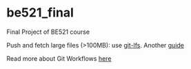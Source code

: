 # be521_final
Final Project of BE521 course


Push and fetch large files (>100MB): use [git-lfs](https://git-lfs.github.com/). Another [guide](https://rewind.com/blog/overcoming-github-storage-limits/) 

Read more about Git Workflows [here](https://www.freecodecamp.org/news/practical-git-and-git-workflows/#git-workflows-for-collaboration)
